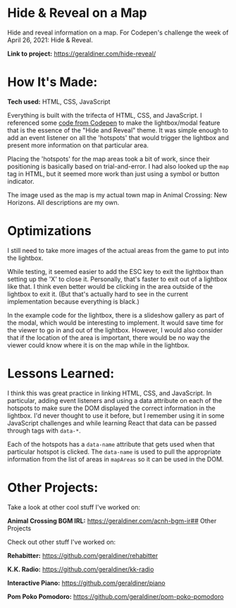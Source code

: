 # Hide & Reveal on a Map
Hide and reveal information on a map. For Codepen's challenge the week of April 26, 2021: Hide &amp; Reveal.
 
**Link to project:** https://geraldiner.com/hide-reveal/
 
# How It's Made:
**Tech used:** HTML, CSS, JavaScript
 
 Everything is built with the trifecta of HTML, CSS, and JavaScript. I referenced some [code from Codepen](https://codepen.io/rdev-rocks/pen/KXNzvo) to make the lightbox/modal feature that is the essence of the "Hide and Reveal" theme. It was simple enough to add an event listener on all the 'hotspots' that would trigger the lightbox and present more information on that particular area.

 Placing the 'hotspots' for the map areas took a bit of work, since their positioning is basically based on trial-and-error. I had also looked up the `map` tag in HTML, but it seemed more work than just using a symbol or button indicator.

 The image used as the map is my actual town map in Animal Crossing: New Horizons. All descriptions are my own.
 
# Optimizations
I still need to take more images of the actual areas from the game to put into the lightbox.

While testing, it seemed easier to add the ESC key to exit the lightbox than setting up the 'X' to close it. Personally, that's faster to exit out of a lightbox like that. I think even better would be clicking in the area outside of the lightbox to exit it. (But that's actually hard to see in the current implementation because everything is black.)

In the example code for the lightbox, there is a slideshow gallery as part of the modal, which would be interesting to implement. It would save time for the viewer to go in and out of the lightbox. However, I would also consider that if the location of the area is important, there would be no way the viewer could know where it is on the map while in the lightbox.
 
# Lessons Learned:
I think this was great practice in linking HTML, CSS, and JavaScript. In particular, adding event listeners and using a data attribute on each of the hotspots to make sure the DOM displayed the correct information in the lightbox. I'd never thought to use it before, but I remember using it in some JavaScript challenges and while learning React that data can be passed through tags with `data-*`.

Each of the hotspots has a `data-name` attribute that gets used when that particular hotspot is clicked. The `data-name` is used to pull the appropriate information from the list of areas in `mapAreas` so it can be used in the DOM.
 
# Other Projects:
Take a look at other cool stuff I've worked on:
 
**Animal Crossing BGM IRL:** https://geraldiner.com/acnh-bgm-ir## Other Projects

Check out other stuff I've worked on:

**Rehabitter:** https://github.com/geraldiner/rehabitter

**K.K. Radio:** https://github.com/geraldiner/kk-radio

**Interactive Piano:** https://github.com/geraldiner/piano

**Pom Poko Pomodoro:** https://github.com/geraldiner/pom-poko-pomodoro

